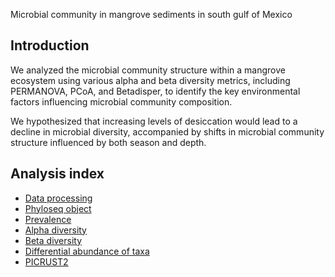 Microbial community in mangrove sediments in south gulf of Mexico

## Introduction

We analyzed the microbial community structure within a mangrove ecosystem using various alpha and beta diversity metrics, including PERMANOVA, PCoA, and Betadisper, to identify the key environmental factors influencing microbial community composition.

We hypothesized that increasing levels of desiccation would lead to a decline in microbial diversity, accompanied by shifts in microbial community structure influenced by both season and depth.

## Analysis index

  - [Data processing](https://github.com/mirnavazquez/Mangroves_01/blob/main/Alpha%20diversity.Rmd)
  - [Phyloseq object](https://github.com/mirnavazquez/Mangroves_01/blob/main/Alpha%20diversity.Rmd)
  - [Prevalence](https://github.com/mirnavazquez/Mangroves_01/blob/main/Alpha%20diversity.Rmd)
  - [Alpha diversity](https://github.com/mirnavazquez/Mangroves_01/blob/main/Alpha%20diversity.Rmd)
  - [Beta diversity](https://github.com/mirnavazquez/Mangroves_01/blob/main/Beta%20diversity.Rmd)
  - [Differential abundance of taxa](https://github.com/mirnavazquez/Mangroves_01/blob/main/Differential%20abundance%20of%20taxa.Rmd)
  - [PICRUST2](https://github.com/mirnavazquez/Mangroves_01/blob/main/PICRUST2.Rmd)
